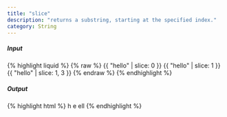 ```yaml
---
title: "slice"
description: "returns a substring, starting at the specified index."
category: String
---
```

##### Input
{% highlight liquid %}
{% raw %}
{{ "hello" | slice: 0 }}
{{ "hello" | slice: 1 }}
{{ "hello" | slice: 1, 3 }}
{% endraw %}
{% endhighlight %}

##### Output

{% highlight html %}
h
e
ell
{% endhighlight %}
